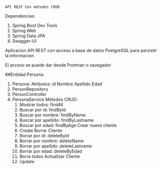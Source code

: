     API REST Con métodos CRUD
Dependencias:
1. Spring Boot Dev Tools
2. Spring Web
3. Spring Data JPA
4. Swagger-UI

Aplicacion API REST con acceso a base de datos PostgreSQL para persistir la informacion

El acceso se puede dar desde Postman o navegador

##Entidad Persona
1. Persona:
Atributos:
id
Nombre
Apellido
Edad
2. PersonRepository
3. PersonController
4. PersonaService
    Métodos CRUD:
   1. Mostrar todos: findAll
   2. Buscar por id: findById
   3. Buscar por nombre: findByName
   4. Buscar por apellido: findByLastname
   5. Buscar por edad: findByAge
Crear nuevo cliente
    6. Create
Borrar Cliente
   7. Borrar por id: deleteById
   8. Borrar por nombre: deleteName
   9. Borrar por apellido: deleteLastname
   10. Borrar por edad: deleteByEdad
   11. Borra todos
   Actualizar Cliente
   12. Update